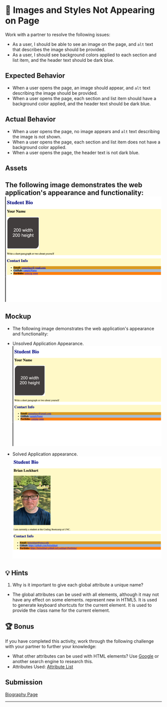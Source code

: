 # 🐛 Images and Styles Not Appearing on Page
Work with a partner to resolve the following issues:
* As a user, I should be able to see an image on the page, and `alt` text that describes the image should be provided.
* As a user, I should see background colors applied to each section and list item, and the header text should be dark blue.

## Expected Behavior
* When a user opens the page, an image should appear, and `alt` text describing the image should be provided.
* When a user opens the page, each section and list item should have a background color applied, and the header text should be dark blue.

## Actual Behavior
* When a user opens the page, no image appears and `alt` text describing the image is not shown.
* When a user opens the page, each section and list item does not have a background color applied.
* When a user opens the page, the header text is not dark blue.

## Assets
The following image demonstrates the web application's appearance and functionality:
![The portfolio page features headings in dark-blue text, rounded corners on the image placeholder, and various background colors.](./assets/images/image-1.png)
---

## Mockup
* The following image demonstrates the web application's appearance and functionality:
* Unsolved Application Appearance.
![Webpage titled "Student Bio" features "Your Name" heading, a spot for an image and bio, and a "Contact Info" section.](./assets/images/image-1.png)

* Solved Application appearance.
![Webpage titled "Student Bio" features "Your Name" heading, a spot for an image and bio, and a "Contact Info" section.](./assets/images/image-2.png)

## 💡 Hints
1. Why is it important to give each global attribute a unique name?
- The global attributes can be used with all elements, although it may not have any effect on some elements. represent new in HTML5. It is used to generate keyboard shortcuts for the current element. It is used to provide the class name for the current element.

## 🏆 Bonus
If you have completed this activity, work through the following challenge with your partner to further your knowledge:
* What other attributes can be used with HTML elements?
Use [Google](https://www.google.com) or another search engine to research this.
* Attributes Used: [Attribute List](https://developer.mozilla.org/en-US/docs/Web/HTML/Attributes)

## Submission
[Biography Page](https://bslockhart.github.io/Class-Activity-01-HTML)

---
